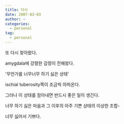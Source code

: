 ```yaml
---
title: 다시
date: 2007-03-03
author: ~
categories:
  - personal
tag:
  - personal
---
```




또 다시 찾아왔다.

amygdala에 강렬한 감정이 전해왔다.

'무언가를 너무너무 하기 싫은 상태'

ischial tuberosity쪽이 조금씩 아파온다.

그러나 이 상태를 참아내면 반드시 좋은 일이 생긴다.

너무 하기 싫은 마음과 그 이후의 아주 기쁜 상태의 이상한 조합-

너무 싫어서 기쁘다.



 






